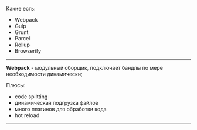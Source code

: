 Какие есть:
- Webpack
- Gulp
- Grunt
- Parcel
- Rollup
- Browserify
___

**Webpack** - модульный сборщик, подключает бандлы по мере необходимости динамически;

Плюсы:
- code splitting
- динамическая подгрузка файлов
- много плагинов для обработки кода
- hot reload
___


